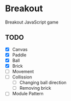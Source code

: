 # Breakout

Breakout JavaScript game

## TODO
- [x] Canvas
- [x] Paddle
- [x] Ball
- [x] Brick
- [ ] Movement 
- [ ] Collission
  - [ ] Changing ball direction
  - [ ] Removing brick
- [ ] Module Pattern
